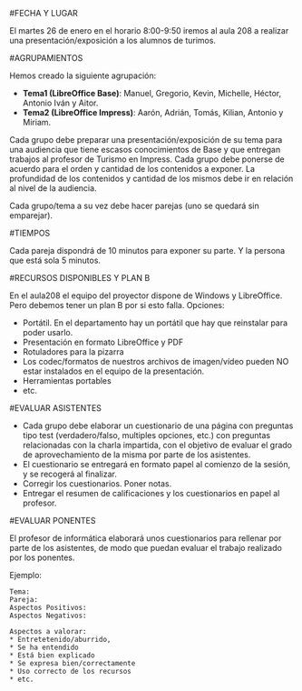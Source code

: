 #FECHA Y LUGAR

El martes 26 de enero en el horario 8:00-9:50 iremos al aula 208 a realizar una 
presentación/exposición a los alumnos de turimos.

#AGRUPAMIENTOS

Hemos creado la siguiente agrupación:
* **Tema1 (LibreOffice Base)**: Manuel, Gregorio, Kevin, Michelle, Héctor, Antonio Iván y Aitor.
* **Tema2 (LibreOffice Impress)**: Aarón, Adrián, Tomás, Kilian, Antonio y Miriam.

Cada grupo debe preparar una presentación/exposición de su tema para una 
audiencia que tiene escasos conocimientos de Base y que entregan trabajos al 
profesor de Turismo en Impress. Cada grupo debe ponerse de acuerdo para 
el orden y cantidad de los contenidos a exponer. La profundidad de los 
contenidos y cantidad de los mismos debe ir en relación al nivel de la audiencia.

Cada grupo/tema a su vez debe hacer parejas (uno se quedará sin emparejar).

#TIEMPOS

Cada pareja dispondrá de 10 minutos para exponer su parte. Y la persona que está sola 5 minutos.

#RECURSOS DISPONIBLES Y PLAN B

En el aula208 el equipo del proyector dispone de Windows y LibreOffice. Pero debemos 
tener un plan B por si esto falla. Opciones:
* Portátil. En el departamento hay un portátil que hay que reinstalar para poder usarlo.
* Presentación en formato LibreOffice y PDF
* Rotuladores para la pizarra
* Los codec/formatos de nuestros archivos de imagen/vídeo pueden NO estar instalados 
en el equipo de la presentación.
* Herramientas portables
* etc.

#EVALUAR ASISTENTES

* Cada grupo debe elaborar un cuestionario de una página con preguntas tipo test 
(verdadero/falso, multiples opciones, etc.) con preguntas relacionadas con la
charla impartida, con el objetivo de evaluar el grado de aprovechamiento 
de la misma por parte de los asistentes.
* El cuestionario se entregará en formato papel al comienzo de la sesión, y se recogerá al finalizar.
* Corregir los cuestionarios. Poner notas.
* Entregar el resumen de calificaciones y los cuestionarios en papel al profesor.

#EVALUAR PONENTES

El profesor de informática elaborará unos cuestionarios para rellenar por 
parte de los asistentes, de modo que puedan evaluar el trabajo realizado por 
los ponentes.

Ejemplo:

    Tema: 	
    Pareja: 	
    Aspectos Positivos:
    Aspectos Negativos:
    
    Aspectos a valorar:
    * Entretetenido/aburrido, 
    * Se ha entendido
    * Está bien explicado
    * Se expresa bien/correctamente
    * Uso correcto de los recursos
    * etc.
